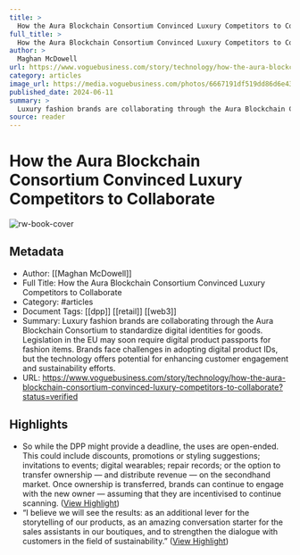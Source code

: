 ```yaml
---
title: >
  How the Aura Blockchain Consortium Convinced Luxury Competitors to Collaborate
full_title: >
  How the Aura Blockchain Consortium Convinced Luxury Competitors to Collaborate
author: >
  Maghan McDowell
url: https://www.voguebusiness.com/story/technology/how-the-aura-blockchain-consortium-convinced-luxury-competitors-to-collaborate?status=verified
category: articles
image_url: https://media.voguebusiness.com/photos/6667191df519dd86d6e433d8/16:9/w_1280,c_limit/AURA-BLOCKCHAIN-VOGUEBUS-10634-GETTY-SOCIAL-NEWSLETTER.jpg
published_date: 2024-06-11
summary: >
  Luxury fashion brands are collaborating through the Aura Blockchain Consortium to standardize digital identities for goods. Legislation in the EU may soon require digital product passports for fashion items. Brands face challenges in adopting digital product IDs, but the technology offers potential for enhancing customer engagement and sustainability efforts.
source: reader
---
```

# How the Aura Blockchain Consortium Convinced Luxury Competitors to Collaborate

![rw-book-cover](https://media.voguebusiness.com/photos/6667191df519dd86d6e433d8/16:9/w_1280,c_limit/AURA-BLOCKCHAIN-VOGUEBUS-10634-GETTY-SOCIAL-NEWSLETTER.jpg)

## Metadata
- Author: [[Maghan McDowell]]
- Full Title: How the Aura Blockchain Consortium Convinced Luxury Competitors to Collaborate
- Category: #articles
- Document Tags: [[dpp]] [[retail]] [[web3]] 
- Summary: Luxury fashion brands are collaborating through the Aura Blockchain Consortium to standardize digital identities for goods. Legislation in the EU may soon require digital product passports for fashion items. Brands face challenges in adopting digital product IDs, but the technology offers potential for enhancing customer engagement and sustainability efforts.
- URL: https://www.voguebusiness.com/story/technology/how-the-aura-blockchain-consortium-convinced-luxury-competitors-to-collaborate?status=verified

## Highlights
- So while the DPP might provide a deadline, the uses are open-ended. This could include discounts, promotions or styling suggestions; invitations to events; digital wearables; repair records; or the option to transfer ownership — and distribute revenue — on the secondhand market. Once ownership is transferred, brands can continue to engage with the new owner — assuming that they are incentivised to continue scanning. ([View Highlight](https://read.readwise.io/read/01j0rj276wxfsepve70f6zrgag))
- “I believe we will see the results: as an additional lever for the storytelling of our products, as an amazing conversation starter for the sales assistants in our boutiques, and to strengthen the dialogue with customers in the field of sustainability.” ([View Highlight](https://read.readwise.io/read/01j0rj34za02w2a97njgqaw729))


